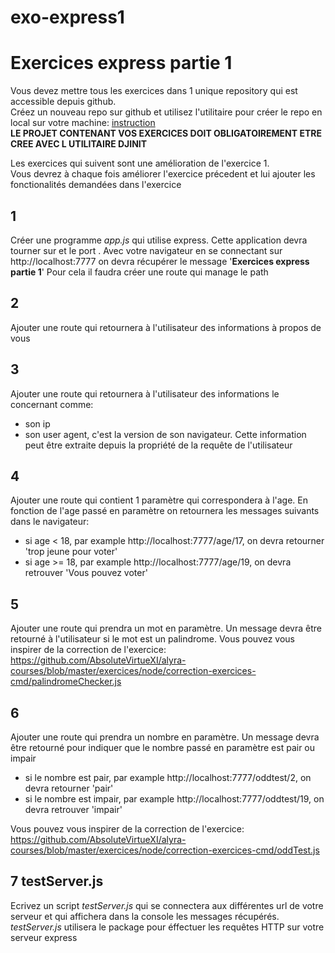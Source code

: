 # exo-express1

# Exercices express partie 1

Vous devez mettre tous les exercices dans 1 unique repository qui est accessible depuis github.  
Créez un nouveau repo sur github et utilisez l'utilitaire pour créer le repo en local sur votre machine: [instruction](https://github.com/AbsoluteVirtueXI/alyra-courses/blob/master/node/1-node-introduction.md#djinit)  
**LE PROJET CONTENANT VOS EXERCICES DOIT OBLIGATOIREMENT ETRE CREE AVEC L UTILITAIRE DJINIT**

Les exercices qui suivent sont une amélioration de l'exercice 1.  
Vous devrez à chaque fois améliorer l'exercice précedent et lui ajouter les fonctionalités demandées dans l'exercice

## 1

Créer une programme _app.js_ qui utilise express.
Cette application devra tourner sur et le port .
Avec votre navigateur en se connectant sur http://localhost:7777 on devra récupérer le message '**Exercices express partie 1**'
Pour cela il faudra créer une route qui manage le path

## 2

Ajouter une route qui retournera à l'utilisateur des informations à propos de vous

## 3

Ajouter une route qui retournera à l'utilisateur des informations le concernant comme:

-   son ip
-   son user agent, c'est la version de son navigateur.
    Cette information peut être extraite depuis la propriété de la requête de l'utilisateur

## 4

Ajouter une route qui contient 1 paramètre qui correspondera à l'age.
En fonction de l'age passé en paramètre on retournera les messages suivants dans le navigateur:

-   si age < 18, par example http://localhost:7777/age/17,
    on devra retourner 'trop jeune pour voter'
-   si age >= 18, par example http://localhost:7777/age/19,
    on devra retrouver 'Vous pouvez voter'

## 5

Ajouter une route qui prendra un mot en paramètre.
Un message devra être retourné à l'utilisateur si le mot est un palindrome.
Vous pouvez vous inspirer de la correction de l'exercice: https://github.com/AbsoluteVirtueXI/alyra-courses/blob/master/exercices/node/correction-exercices-cmd/palindromeChecker.js

## 6

Ajouter une route qui prendra un nombre en paramètre.
Un message devra être retourné pour indiquer que le nombre passé en paramètre est pair ou impair

-   si le nombre est pair, par example http://localhost:7777/oddtest/2,
    on devra retourner 'pair'
-   si le nombre est impair, par example http://localhost:7777/oddtest/19,
    on devra retrouver 'impair'

Vous pouvez vous inspirer de la correction de l'exercice: https://github.com/AbsoluteVirtueXI/alyra-courses/blob/master/exercices/node/correction-exercices-cmd/oddTest.js

## 7 **testServer.js**

Ecrivez un script _testServer.js_ qui se connectera aux différentes url de votre serveur et qui affichera dans la console les messages récupérés. _testServer.js_ utilisera le package pour éffectuer les requêtes HTTP sur votre serveur express
